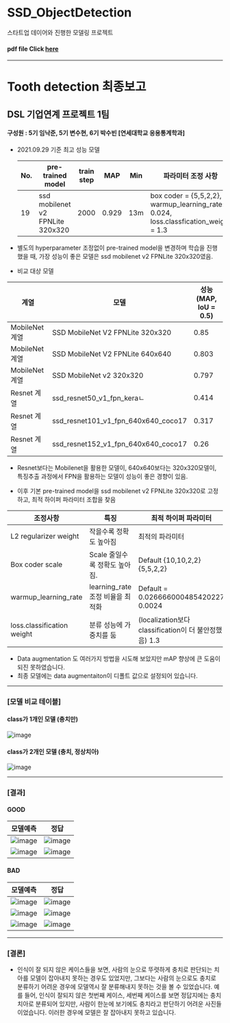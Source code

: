 # SSD_ObjectDetection
스타트업 데이어와 진행한 모델링 프로젝트

#### pdf file Click [here](https://github.com/xxbean/SSD_ObjectDetection/files/7877207/DSL.1.pdf)
---

# Tooth detection 최종보고
## DSL 기업연계 프로젝트 1팀
#### 구성원 : 5기 임낙준, 5기 변수현, 6기 박수빈 [연세대학교 응용통계학과]



* 2021.09.29 기준 최고 성능 모델 

  |No.|pre-trained model|train step|MAP|Min|파라미터 조정 사항|
  |--|--|--|--|--|--|
  |19|ssd mobilenet v2 FPNLite 320x320| 2000 |	0.929 |	13m |	box coder = {5,5,2,2}, warmup_learning_rate: 0.024, loss.classfication_weight = 1.3 |

*	별도의 hyperparameter 조정없이 pre-trained model을 변경하며 학습을 진행했을 때, 가장 성능이 좋은 모델은 ssd mobilenet v2 FPNLite 320x320였음. 
*	비교 대상 모델 

   |계열|모델|성능 (MAP, IoU = 0.5)| 
   |--|--|--|
   |MobileNet 계열|SSD MobileNet V2 FPNLite 320x320|0.85|
   |MobileNet 계열|SSD MobileNet V2 FPNLite 640x640|0.803|
   |MobileNet 계열|SSD MobileNet v2 320x320|0.797|
   |Resnet 계열|ssd_resnet50_v1_fpn_keraㄴ|0.414|
   |Resnet 계열|ssd_resnet101_v1_fpn_640x640_coco17|0.317|
   |Resnet 계열|ssd_resnet152_v1_fpn_640x640_coco17|0.26|

* Resnet보다는 Mobilenet을 활용한 모델이, 640x640보다는 320x320모델이, 특징추출 과정에서 FPN을 활용하는 모델이 성능이 좋은 경향이 있음. 

*	이후 기본 pre-trained model을 ssd mobilenet v2 FPNLite 320x320로 고정하고, 최적 하이퍼 파라미터 조합을 찾음

|조정사항|특징|최적 하이퍼 파라미터|
|--|--|--|
|L2 regularizer weight|	작을수록 정확도 높아짐 |	최적의 파라미터|
|Box coder scale| 	Scale 줄일수록 정확도 높아짐.| Default {10,10,2,2}	{5,5,2,2}|
|warmup_learning_rate	|learning_rate 조정 비율을 최적화|Default = 0.026666000485420227	0.0024|
|loss.classification weight|	분류 성능에 가중치를 둠 |(localization보다 classification이 더 불안정했음) 	1.3 |
* Data augmentation 도 여러가지 방법을 시도해 보았지만 mAP 향상에 큰 도움이 되진 못하였습니다.
* 최종 모델에는 data augmentaiton이 디폴트 값으로 설정되어 있습니다.
---



### [모델 비교 테이블] 
#### class가 1개인 모델 (충치만)
![image](https://user-images.githubusercontent.com/87808408/149665471-8c1a2738-47b8-490b-8feb-2d91f6d55665.png)


#### class가 2개인 모델 (충치, 정상치아)
![image](https://user-images.githubusercontent.com/87808408/149665478-805fcf24-61ae-4be1-b398-4f174a731995.png)

---

### [결과]

#### GOOD
|모델예측|정답|
|--|--|
|![image](https://user-images.githubusercontent.com/87808408/149665527-11199203-8baa-4c92-b6d2-74372092c4c5.png)|![image](https://user-images.githubusercontent.com/87808408/149665533-fb714db2-4685-48d0-8a92-25d951cff227.png)|
|![image](https://user-images.githubusercontent.com/87808408/149665547-79ec3190-5e35-4093-8e4f-1792646ce31f.png)|![image](https://user-images.githubusercontent.com/87808408/149665561-f39ca881-24b8-4c40-bafd-7364b1c6d838.png)|

#### BAD
|모델예측|정답|
|--|--|
|![image](https://user-images.githubusercontent.com/87808408/149665592-e77cc0d0-a918-410e-8d00-0937a9a2159f.png)|![image](https://user-images.githubusercontent.com/87808408/149665599-e6d154e1-df13-4408-9e4c-5cf43d7c177a.png)|
|![image](https://user-images.githubusercontent.com/87808408/149665610-9444cd73-8480-4339-a9a4-38f2d8741735.png)|![image](https://user-images.githubusercontent.com/87808408/149665617-4b4fde02-ede6-40cb-97cf-588037a0b0e1.png)|
|![image](https://user-images.githubusercontent.com/87808408/149665627-c67ed361-384b-4e6e-945c-22059ba65e4c.png)|![image](https://user-images.githubusercontent.com/87808408/149665636-bb306444-543c-4935-87ce-f5b546ef3356.png)|

---

### [결론]
* 인식이 잘 되지 않은 케이스들을 보면, 사람의 눈으로 뚜렷하게 충치로 판단되는 치아를 모델이 잡아내지 못하는 경우도 있었지만, 그보다는 사람의 눈으로도 충치로 분류하기 어려운 경우에 모델역시 잘 분류해내지 못하는 것을 볼 수 있었습니다. 예를 들어, 인식이 잘되지 않은 첫번째 케이스, 세번째 케이스를 보면 정답지에는 충치 치아로 분류되어 있지만, 사람이 한눈에 보기에도 충치라고 판단하기 어려운 사진들이었습니다. 이러한 경우에 모델은 잘 잡아내지 못하고 있습니다.



 
